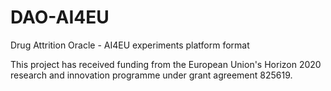 # DAO-AI4EU
Drug Attrition Oracle - AI4EU experiments platform format

This project has received funding from the European Union's Horizon 2020 research and innovation programme under grant agreement 825619.
